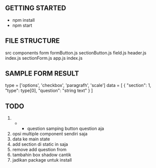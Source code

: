 

## GETTING STARTED
- npm install
- npm start


## FILE STRUCTURE
src 
    components
        form
            formButton.js
            sectionButton.js
            field.js
            header.js
            index.js
            sectionForm.js
    app.js
    index.js

## SAMPLE FORM RESULT
type =  ['options', 'checkbox', 'paragrafh', 'scale']
data = [
    {
        "section": 1,
        "type": type[0],
        "question": "string text"
    }
]

## TODO
1. + - question samping button question aja
2. opsi multiple component sendiri saja
3. data ke main state
4. add section di static in saja
5. remove add question from 
6. tambahin box shadow cantik
7. jadikan package untuk install
